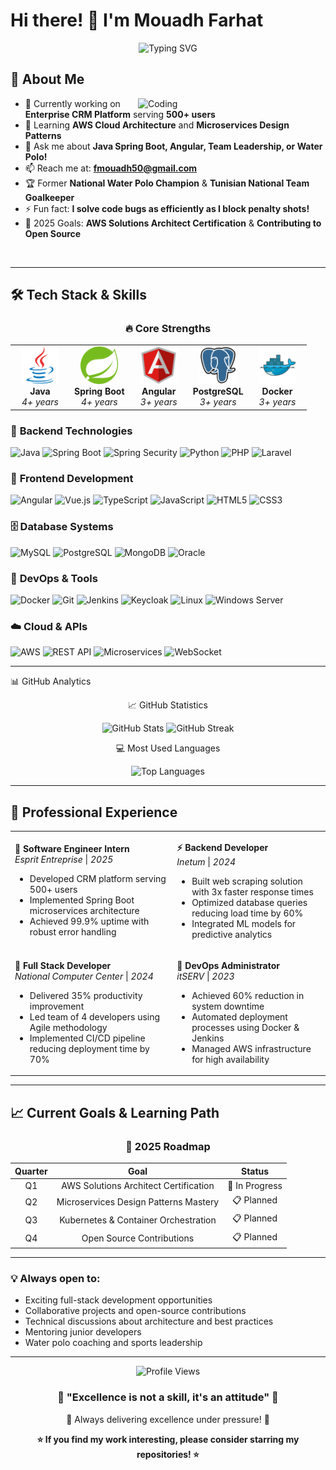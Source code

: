 # Hi there! 👋 I'm Mouadh Farhat

<div align="center">
  <img src="https://readme-typing-svg.herokuapp.com?font=Fira+Code&pause=1000&color=36BCF7&center=true&vCenter=true&width=600&lines=Full+Stack+Developer;Former+National+Water+Polo+Champion;Problem+Solver;AWS+Cloud+Enthusiast;Team+Leader" alt="Typing SVG" />
</div>



## 🚀 About Me

<img align="right" alt="Coding" width="300" src="https://cdn.dribbble.com/users/1162077/screenshots/3848914/programmer.gif">

- 🔭 Currently working on **Enterprise CRM Platform** serving **500+ users**
- 🌱 Learning **AWS Cloud Architecture** and **Microservices Design Patterns**
- 💬 Ask me about **Java Spring Boot, Angular, Team Leadership, or Water Polo!**
- 📫 Reach me at: **fmouadh50@gmail.com**
- 🏆 Former **National Water Polo Champion** & **Tunisian National Team Goalkeeper**
- ⚡ Fun fact: **I solve code bugs as efficiently as I block penalty shots!**
- 🎯 2025 Goals: **AWS Solutions Architect Certification** & **Contributing to Open Source**

<br clear="right"/>

---

## 🛠️ Tech Stack & Skills

<div align="center">
  
### 🔥 **Core Strengths**
  
</div>

<table align="center">
<tr>
<td align="center" width="20%">
<img src="https://raw.githubusercontent.com/devicons/devicon/master/icons/java/java-original.svg" width="60" height="60" alt="Java"/>
<br><strong>Java</strong>
<br><em>4+ years</em>
</td>
<td align="center" width="20%">
<img src="https://raw.githubusercontent.com/devicons/devicon/master/icons/spring/spring-original.svg" width="60" height="60" alt="Spring"/>
<br><strong>Spring Boot</strong>
<br><em>4+ years</em>
</td>
<td align="center" width="20%">
<img src="https://raw.githubusercontent.com/devicons/devicon/master/icons/angularjs/angularjs-original.svg" width="60" height="60" alt="Angular"/>
<br><strong>Angular</strong>
<br><em>3+ years</em>
</td>
<td align="center" width="20%">
<img src="https://raw.githubusercontent.com/devicons/devicon/master/icons/postgresql/postgresql-original.svg" width="60" height="60" alt="PostgreSQL"/>
<br><strong>PostgreSQL</strong>
<br><em>3+ years</em>
</td>
<td align="center" width="20%">
<img src="https://raw.githubusercontent.com/devicons/devicon/master/icons/docker/docker-original.svg" width="60" height="60" alt="Docker"/>
<br><strong>Docker</strong>
<br><em>3+ years</em>
</td>
</tr>
</table>

### 🎯 **Backend Technologies**
![Java](https://img.shields.io/badge/Java-ED8B00?style=for-the-badge&logo=openjdk&logoColor=white)
![Spring Boot](https://img.shields.io/badge/Spring_Boot-6DB33F?style=for-the-badge&logo=spring&logoColor=white)
![Spring Security](https://img.shields.io/badge/Spring_Security-6DB33F?style=for-the-badge&logo=spring&logoColor=white)
![Python](https://img.shields.io/badge/Python-3776AB?style=for-the-badge&logo=python&logoColor=white)
![PHP](https://img.shields.io/badge/PHP-777BB4?style=for-the-badge&logo=php&logoColor=white)
![Laravel](https://img.shields.io/badge/Laravel-FF2D20?style=for-the-badge&logo=laravel&logoColor=white)

### 🎨 **Frontend Development**
![Angular](https://img.shields.io/badge/Angular-DD0031?style=for-the-badge&logo=angular&logoColor=white)
![Vue.js](https://img.shields.io/badge/Vue.js-35495E?style=for-the-badge&logo=vuedotjs&logoColor=white)
![TypeScript](https://img.shields.io/badge/TypeScript-007ACC?style=for-the-badge&logo=typescript&logoColor=white)
![JavaScript](https://img.shields.io/badge/JavaScript-F7DF1E?style=for-the-badge&logo=javascript&logoColor=black)
![HTML5](https://img.shields.io/badge/HTML5-E34F26?style=for-the-badge&logo=html5&logoColor=white)
![CSS3](https://img.shields.io/badge/CSS3-1572B6?style=for-the-badge&logo=css3&logoColor=white)

### 🗄️ **Database Systems**
![MySQL](https://img.shields.io/badge/MySQL-4479A1?style=for-the-badge&logo=mysql&logoColor=white)
![PostgreSQL](https://img.shields.io/badge/PostgreSQL-316192?style=for-the-badge&logo=postgresql&logoColor=white)
![MongoDB](https://img.shields.io/badge/MongoDB-4EA94B?style=for-the-badge&logo=mongodb&logoColor=white)
![Oracle](https://img.shields.io/badge/Oracle-F80000?style=for-the-badge&logo=oracle&logoColor=white)

### 🔧 **DevOps & Tools**
![Docker](https://img.shields.io/badge/Docker-2496ED?style=for-the-badge&logo=docker&logoColor=white)
![Git](https://img.shields.io/badge/Git-F05032?style=for-the-badge&logo=git&logoColor=white)
![Jenkins](https://img.shields.io/badge/Jenkins-D24939?style=for-the-badge&logo=jenkins&logoColor=white)
![Keycloak](https://img.shields.io/badge/Keycloak-4285F4?style=for-the-badge&logo=keycloak&logoColor=white)
![Linux](https://img.shields.io/badge/Linux-FCC624?style=for-the-badge&logo=linux&logoColor=black)
![Windows Server](https://img.shields.io/badge/Windows_Server-0078D4?style=for-the-badge&logo=windows&logoColor=white)

### ☁️ **Cloud & APIs**
![AWS](https://img.shields.io/badge/AWS-232F3E?style=for-the-badge&logo=amazon-aws&logoColor=white)
![REST API](https://img.shields.io/badge/REST_API-02569B?style=for-the-badge&logo=rest&logoColor=white)
![Microservices](https://img.shields.io/badge/Microservices-FF6B6B?style=for-the-badge&logo=microservices&logoColor=white)
![WebSocket](https://img.shields.io/badge/WebSocket-010101?style=for-the-badge&logo=websocket&logoColor=white)

---

📊 GitHub Analytics
<div align="center">
📈 GitHub Statistics
<p align="center">
  <img height="180em" src="https://github-readme-stats.vercel.app/api?username=mouadhfarhat&show_icons=true&theme=radical&include_all_commits=true&count_private=true&hide_border=true" alt="GitHub Stats" />
  <img height="180em" src="https://github-readme-streak-stats.herokuapp.com/?user=mouadhfarhat&theme=radical&hide_border=true" alt="GitHub Streak" />
</p>
💻 Most Used Languages
<p align="center">
  <img src="https://github-readme-stats.vercel.app/api/top-langs/?username=mouadhfarhat&layout=compact&theme=radical&hide_border=true&langs_count=8" alt="Top Languages" />
</p>
</div>

---

## 💼 Professional Experience

<table>
<tr>
<td>

**🚀 Software Engineer Intern**  
*Esprit Entreprise* | *2025*
- Developed CRM platform serving 500+ users
- Implemented Spring Boot microservices architecture
- Achieved 99.9% uptime with robust error handling

</td>
<td>

**⚡ Backend Developer**  
*Inetum* | *2024*
- Built web scraping solution with 3x faster response times
- Optimized database queries reducing load time by 60%
- Integrated ML models for predictive analytics

</td>
</tr>
<tr>
<td>

**🎯 Full Stack Developer**  
*National Computer Center* | *2024*
- Delivered 35% productivity improvement
- Led team of 4 developers using Agile methodology
- Implemented CI/CD pipeline reducing deployment time by 70%

</td>
<td>

**🔧 DevOps Administrator**  
*itSERV* | *2023*
- Achieved 60% reduction in system downtime
- Automated deployment processes using Docker & Jenkins
- Managed AWS infrastructure for high availability

</td>
</tr>
</table>

---

## 📈 Current Goals & Learning Path

<div align="center">

### 🎯 **2025 Roadmap**

| Quarter | Goal | Status |
|:---:|:---:|:---:|
| Q1 | AWS Solutions Architect Certification | 🔄 In Progress |
| Q2 | Microservices Design Patterns Mastery | 📋 Planned |
| Q3 | Kubernetes & Container Orchestration | 📋 Planned |
| Q4 | Open Source Contributions | 📋 Planned |

</div>

---

### 💡 **Always open to:**
- Exciting full-stack development opportunities
- Collaborative projects and open-source contributions
- Technical discussions about architecture and best practices
- Mentoring junior developers
- Water polo coaching and sports leadership

---

<div align="center">
  
  ![Profile Views](https://komarev.com/ghpvc/?username=mouadhfarhat&color=blueviolet&style=flat-square&label=Profile+Views)
  
  <h3>🌟 "Excellence is not a skill, it's an attitude" 🌟</h3>
  <p>💪 Always delivering excellence under pressure! 💪</p>
  
  **⭐ If you find my work interesting, please consider starring my repositories! ⭐**
  
</div>
